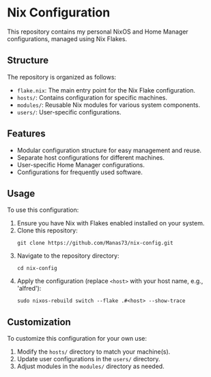 # Nix Configuration

This repository contains my personal NixOS and Home Manager configurations, managed using Nix Flakes.

## Structure

The repository is organized as follows:

- `flake.nix`: The main entry point for the Nix Flake configuration.
- `hosts/`: Contains configuration for specific machines.
- `modules/`: Reusable Nix modules for various system components.
- `users/`: User-specific configurations.

## Features

- Modular configuration structure for easy management and reuse.
- Separate host configurations for different machines.
- User-specific Home Manager configurations.
- Configurations for frequently used software.

## Usage

To use this configuration:

1. Ensure you have Nix with Flakes enabled installed on your system.
2. Clone this repository:
    ```shell
    git clone https://github.com/Manas73/nix-config.git
    ```
3. Navigate to the repository directory:
    ```shell
    cd nix-config
    ```
4. Apply the configuration (replace `<host>` with your host name, e.g., 'alfred'):
    ```shell
    sudo nixos-rebuild switch --flake .#<host> --show-trace
    ```

## Customization

To customize this configuration for your own use:

1. Modify the `hosts/` directory to match your machine(s).
2. Update user configurations in the `users/` directory.
3. Adjust modules in the `modules/` directory as needed.
